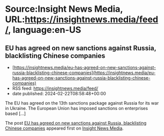 # Source:Insight News Media, URL:https://insightnews.media/feed/, language:en-US

## EU has agreed on new sanctions against Russia, blacklisting Chinese companies
 - [https://insightnews.media/eu-has-agreed-on-new-sanctions-against-russia-blacklisting-chinese-companies](https://insightnews.media/eu-has-agreed-on-new-sanctions-against-russia-blacklisting-chinese-companies)
 - RSS feed: https://insightnews.media/feed/
 - date published: 2024-02-22T08:58:48+00:00

<p>The EU has agreed on the 13th sanctions package against Russia for its war in Ukraine. The European Union has imposed sanctions on enterprises based [&#8230;]</p>
<p>The post <a href="https://insightnews.media/eu-has-agreed-on-new-sanctions-against-russia-blacklisting-chinese-companies/">EU has agreed on new sanctions against Russia, blacklisting Chinese companies</a> appeared first on <a href="https://insightnews.media">Insight News Media</a>.</p>

